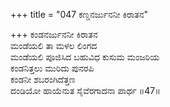+++
title = "047 ಕಣ್ಡನರ್ಜುನನೀ ಕಿರಾತನ"

+++
ಕಂಡನರ್ಜುನನೀ ಕಿರಾತನ  
ಮಂಡೆಯಲಿ ತಾ ಮಳಲ ಲಿಂಗದ  
ಮಂಡೆಯಲಿ ಪೂಜಿಸಿದ ಬಹುವಿಧ ಕುಸುಮ ಮಂಜರಿಯ   
ಕಂಡನಿತ್ತಲು ಮುರಿದು ಪುನರಪಿ  
ಕಂಡನೀ ಶಬರಂಗಿದೆತ್ತಣ  
ದಂಡಿಯೋ ಹಾಯೆನುತ ಸೈವೆರಗಾದನಾ ಪಾರ್ಥ      ॥47॥